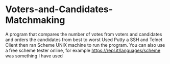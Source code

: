 # Voters-and-Candidates-Matchmaking
A program that compares the number of votes from voters and candidates and orders the candidates from best to worst
Used Putty a SSH and Telnet Client then ran Scheme UNIX machine to run the program. You can also use a free scheme tester online, for example https://repl.it/languages/scheme was something I have used
